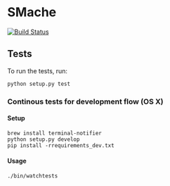 # SMache

[![Build Status](https://travis-ci.org/anderslime/smache.svg?branch=master)](https://travis-ci.org/anderslime/smache)


## Tests

To run the tests, run:

`python setup.py test`

### Continous tests for development flow (OS X)

#### Setup

```
brew install terminal-notifier
python setup.py develop
pip install -rrequirements_dev.txt
```

#### Usage

```
./bin/watchtests
```

